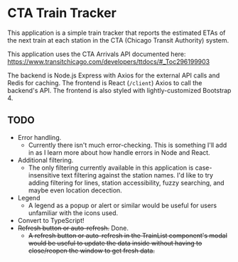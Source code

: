 # CTA Train Tracker

This application is a simple train tracker that reports the estimated ETAs of the next train at each station in the CTA (Chicago Transit Authority) system.

This application uses the CTA Arrivals API documented here:\
https://www.transitchicago.com/developers/ttdocs/#_Toc296199903

The backend is Node.js Express with Axios for the external API calls and Redis for caching. The frontend is React (`/client`) Axios to call the backend's API. The frontend is also styled with lightly-customized Bootstrap 4.

## TODO

* Error handling.
  - Currently there isn't much error-checking. This is something I'll add in as I learn more about how handle errors in Node and React.
* Additional filtering.
  - The only filtering currently available in this application is case-insensitive text filtering against the station names. I'd like to try adding filtering for lines, station accessibility, fuzzy searching, and maybe even location decection.
* Legend
  - A legend as a popup or alert or similar would be useful for users unfamiliar with the icons used.
* Convert to TypeScript!
* ~~Refresh button or auto-refresh.~~ Done.
  - ~~A refresh button or auto-refresh in the TrainList component's modal would be useful to update the data inside without having to close/reopen the window to get fresh data.~~
